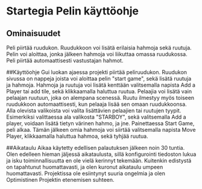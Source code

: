 # Startegia Pelin käyttöohje


## Ominaisuudet
Peli piirtää ruudukon. Ruudukkoon voi lisätä erilaisia hahmoja sekä ruutuja. Pelin voi aloittaa, jonka jälkeen hahmoja voi liikuttaa omassa ruudukossa. Peli piirtää automaattisesti vastustajan hahmot. 
 

##Käyttöohje
Gui luokan ajaessa projekti piirtää peliruudukon. Ruudukon sivussa on nappeja joista voi aloittaa pelin "start game", sekä lisätä ruutuja ja hahmoja. Hahmoja ja ruutuja voi lisätä kenttään valitsemalla napista Add a Player tai add tile, sekä klikkaamalla haluttua ruutua. Pelaajia voi lisätä vain pelaajan ruutuun, joka on alempana scenessä. Ruutu ilmestyy myös toiseen ruudukkoon automaattisesti, kun pelaaja lisää sen omaan ruudukkoonsa.
Alla olevista valikoista voi valita lisättävien pelaajien tai ruutujen tyypit. Esimerkiksi valittaessa ala valikosta "STARBOY", sekä valitsemalla Add a player, voidaan lisätä tietyn värinen hahmo, ja jne. 
Painettaessa Start Game, peli alkaa. Tämän jälkeen omia hahmoja voi siirtää valitsemalla napista Move Player, klikkaamalla haluttua hahmoa, sekä tyhjää ruutua. 


##Aikataulu
Aikaa käytetty edellisen palautuksen jälkeen noin 30 tuntia. 
Olen edelleen hieman jäljessä aikataulusta, sillä konfigurointi tiedoston lukua ja isku toiminnallisuutta en ole vielä kerinnyt tekemään. Kuitenkin edistystä on tapahtunut huomattavasti, ja olen kuronut aikataulu umpeen huomattavasti. Projektissa ole esiintynyt suuria ongelmia ja olen Optimistinen Projektin etenemisen suhteen.



